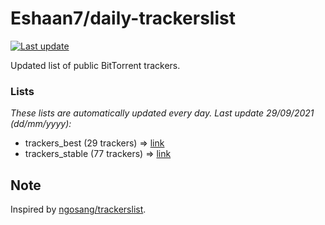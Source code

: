 
# Eshaan7/daily-trackerslist 

[![Last update](https://img.shields.io/badge/Last%20update-29/09/2021-blue.svg)](#)

Updated list of public BitTorrent trackers.

### Lists
*These lists are automatically updated every day. Last update 29/09/2021 (_dd/mm/yyyy_):*

* trackers_best (29 trackers) => [link](https://raw.githubusercontent.com/eshaan7/daily-trackerslist/master/trackers_best.txt)
* trackers_stable (77 trackers) => [link](https://raw.githubusercontent.com/eshaan7/daily-trackerslist/master/trackers_stable.txt)

## Note

Inspired by [ngosang/trackerslist](https://github.com/ngosang/trackerslist).
